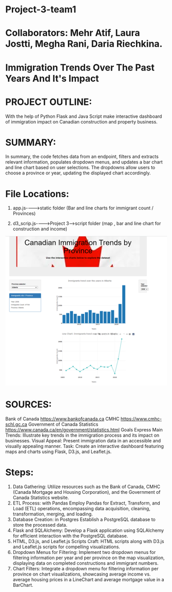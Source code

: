 # Project-3-team1
# Collaborators: Mehr Atif, Laura Jostti, Megha Rani, Daria Riechkina.

# Immigration Trends Over The Past Years And It's Impact

# PROJECT OUTLINE:
With the help of Python Flask and Java Script make interactive dashboard of immigration impact
on Canadian construction and property business.



# SUMMARY:
In summary, the code fetches data from an endpoint, filters and extracts relevant information, populates dropdown menus, and updates a bar chart and line chart based on user selections. The dropdowns allow users to choose a province or year, updating the displayed chart accordingly.

# File Locations:

1. app.js---->static folder (Bar and line charts for immigrant count / Provinces)

2. d3_scrip.js---->Project 3-->script folder (map , bar and line chart for construction and income)

![The screenshot](/screenshots/Screenshot%202023-12-12%20182816.png)
# SOURCES:
Bank of Canada https://www.bankofcanada.ca
CMHC https://www.cmhc-schl.gc.ca
Government of Canada Statistics https://www.canada.ca/en/government/statistics.html
Goals Express Main Trends: Illustrate key trends in the immigration process and its impact on businesses.
Visual Appeal: Present immigration data in an accessible and visually appealing manner.
Task: Create an interactive dashboard featuring maps and charts using Flask, D3.js, and Leaflet.js.
 # Steps:
1. Data Gathering: Utilize resources such as the Bank of Canada, CMHC (Canada Mortgage and Housing Corporation), and the Government of Canada Statistics website.
2. ETL Process: with Pandas Employ Pandas for Extract, Transform, and Load (ETL) operations, encompassing data acquisition, cleaning, transformation, merging, and loading.
3. Database Creation: in Postgres Establish a PostgreSQL database to store the processed data.
4. Flask and SQLAlchemy: Develop a Flask application using SQLAlchemy for efficient interaction with the PostgreSQL database.
5. HTML, D3.js, and Leaflet.js Scripts Craft: HTML scripts along with D3.js and Leaflet.js scripts for compelling visualizations.
6. Dropdown Menus for Filtering: Implement two dropdown menus for filtering information per year and per province on the map visualization, displaying data on completed constructions and immigrant numbers.
7. Chart Filters: Integrate a dropdown menu for filtering information per province on chart visualizations, showcasing average income vs. average housing prices in a LineChart and average mortgage value in a BarChart.








